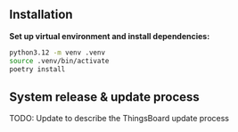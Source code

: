 ## Installation

**Set up virtual environment and install dependencies:**

```bash
python3.12 -m venv .venv
source .venv/bin/activate
poetry install
```

## System release & update process

TODO: Update to describe the ThingsBoard update process
